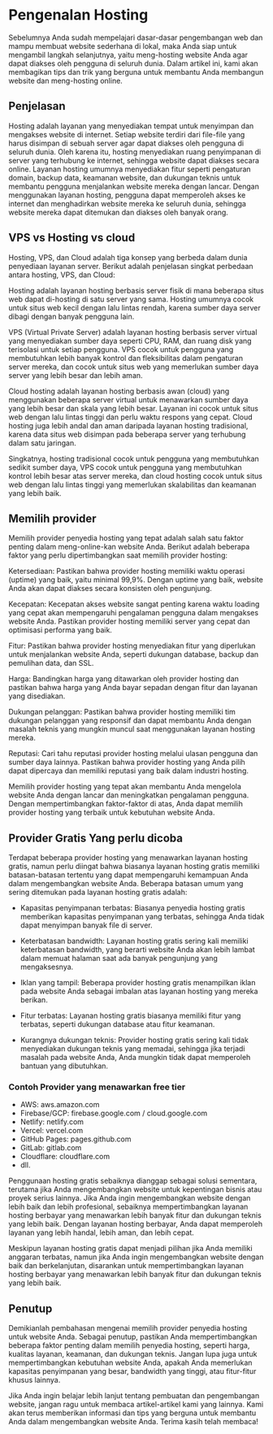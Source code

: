 # Pengenalan Hosting
Sebelumnya Anda sudah mempelajari dasar-dasar pengembangan web dan mampu membuat website sederhana di lokal, maka Anda siap untuk mengambil langkah selanjutnya, yaitu meng-hosting website Anda agar dapat diakses oleh pengguna di seluruh dunia. Dalam artikel ini, kami akan membagikan tips dan trik yang berguna untuk membantu Anda membangun website dan meng-hosting online. 
## Penjelasan
Hosting adalah layanan yang menyediakan tempat untuk menyimpan dan mengakses website di internet. Setiap website terdiri dari file-file yang harus disimpan di sebuah server agar dapat diakses oleh pengguna di seluruh dunia. Oleh karena itu, hosting menyediakan ruang penyimpanan di server yang terhubung ke internet, sehingga website dapat diakses secara online. Layanan hosting umumnya menyediakan fitur seperti pengaturan domain, backup data, keamanan website, dan dukungan teknis untuk membantu pengguna menjalankan website mereka dengan lancar. Dengan menggunakan layanan hosting, pengguna dapat memperoleh akses ke internet dan menghadirkan website mereka ke seluruh dunia, sehingga website mereka dapat ditemukan dan diakses oleh banyak orang.
## VPS vs Hosting vs cloud
Hosting, VPS, dan Cloud adalah tiga konsep yang berbeda dalam dunia penyediaan layanan server. Berikut adalah penjelasan singkat perbedaan antara hosting, VPS, dan Cloud:

Hosting adalah layanan hosting berbasis server fisik di mana beberapa situs web dapat di-hosting di satu server yang sama. Hosting umumnya cocok untuk situs web kecil dengan lalu lintas rendah, karena sumber daya server dibagi dengan banyak pengguna lain.

VPS (Virtual Private Server) adalah layanan hosting berbasis server virtual yang menyediakan sumber daya seperti CPU, RAM, dan ruang disk yang terisolasi untuk setiap pengguna. VPS cocok untuk pengguna yang membutuhkan lebih banyak kontrol dan fleksibilitas dalam pengaturan server mereka, dan cocok untuk situs web yang memerlukan sumber daya server yang lebih besar dan lebih aman.

Cloud hosting adalah layanan hosting berbasis awan (cloud) yang menggunakan beberapa server virtual untuk menawarkan sumber daya yang lebih besar dan skala yang lebih besar. Layanan ini cocok untuk situs web dengan lalu lintas tinggi dan perlu waktu respons yang cepat. Cloud hosting juga lebih andal dan aman daripada layanan hosting tradisional, karena data situs web disimpan pada beberapa server yang terhubung dalam satu jaringan.

Singkatnya, hosting tradisional cocok untuk pengguna yang membutuhkan sedikit sumber daya, VPS cocok untuk pengguna yang membutuhkan kontrol lebih besar atas server mereka, dan cloud hosting cocok untuk situs web dengan lalu lintas tinggi yang memerlukan skalabilitas dan keamanan yang lebih baik.

## Memilih provider
Memilih provider penyedia hosting yang tepat adalah salah satu faktor penting dalam meng-online-kan website Anda. Berikut adalah beberapa faktor yang perlu dipertimbangkan saat memilih provider hosting:

Ketersediaan: Pastikan bahwa provider hosting memiliki waktu operasi (uptime) yang baik, yaitu minimal 99,9%. Dengan uptime yang baik, website Anda akan dapat diakses secara konsisten oleh pengunjung.

Kecepatan: Kecepatan akses website sangat penting karena waktu loading yang cepat akan mempengaruhi pengalaman pengguna dalam mengakses website Anda. Pastikan provider hosting memiliki server yang cepat dan optimisasi performa yang baik.

Fitur: Pastikan bahwa provider hosting menyediakan fitur yang diperlukan untuk menjalankan website Anda, seperti dukungan database, backup dan pemulihan data, dan SSL.

Harga: Bandingkan harga yang ditawarkan oleh provider hosting dan pastikan bahwa harga yang Anda bayar sepadan dengan fitur dan layanan yang disediakan.

Dukungan pelanggan: Pastikan bahwa provider hosting memiliki tim dukungan pelanggan yang responsif dan dapat membantu Anda dengan masalah teknis yang mungkin muncul saat menggunakan layanan hosting mereka.

Reputasi: Cari tahu reputasi provider hosting melalui ulasan pengguna dan sumber daya lainnya. Pastikan bahwa provider hosting yang Anda pilih dapat dipercaya dan memiliki reputasi yang baik dalam industri hosting.

Memilih provider hosting yang tepat akan membantu Anda mengelola website Anda dengan lancar dan meningkatkan pengalaman pengguna. Dengan mempertimbangkan faktor-faktor di atas, Anda dapat memilih provider hosting yang terbaik untuk kebutuhan website Anda.

## Provider Gratis Yang perlu dicoba
Terdapat beberapa provider hosting yang menawarkan layanan hosting gratis, namun perlu diingat bahwa biasanya layanan hosting gratis memiliki batasan-batasan tertentu yang dapat mempengaruhi kemampuan Anda dalam mengembangkan website Anda. Beberapa batasan umum yang sering ditemukan pada layanan hosting gratis adalah:

- Kapasitas penyimpanan terbatas: Biasanya penyedia hosting gratis memberikan kapasitas penyimpanan yang terbatas, sehingga Anda tidak dapat menyimpan banyak file di server.

- Keterbatasan bandwidth: Layanan hosting gratis sering kali memiliki keterbatasan bandwidth, yang berarti website Anda akan lebih lambat dalam memuat halaman saat ada banyak pengunjung yang mengaksesnya.

- Iklan yang tampil: Beberapa provider hosting gratis menampilkan iklan pada website Anda sebagai imbalan atas layanan hosting yang mereka berikan.

- Fitur terbatas: Layanan hosting gratis biasanya memiliki fitur yang terbatas, seperti dukungan database atau fitur keamanan.

- Kurangnya dukungan teknis: Provider hosting gratis sering kali tidak menyediakan dukungan teknis yang memadai, sehingga jika terjadi masalah pada website Anda, Anda mungkin tidak dapat memperoleh bantuan yang dibutuhkan.

### Contoh Provider yang menawarkan free tier
- AWS: aws.amazon.com
- Firebase/GCP: firebase.google.com / cloud.google.com
- Netlify: netlify.com
- Vercel: vercel.com
- GitHub Pages: pages.github.com
- GitLab: gitlab.com
- Cloudflare: cloudflare.com
- dll.

Penggunaan hosting gratis sebaiknya dianggap sebagai solusi sementara, terutama jika Anda mengembangkan website untuk kepentingan bisnis atau proyek serius lainnya. Jika Anda ingin mengembangkan website dengan lebih baik dan lebih profesional, sebaiknya mempertimbangkan layanan hosting berbayar yang menawarkan lebih banyak fitur dan dukungan teknis yang lebih baik. Dengan layanan hosting berbayar, Anda dapat memperoleh layanan yang lebih handal, lebih aman, dan lebih cepat.

Meskipun layanan hosting gratis dapat menjadi pilihan jika Anda memiliki anggaran terbatas, namun jika Anda ingin mengembangkan website dengan baik dan berkelanjutan, disarankan untuk mempertimbangkan layanan hosting berbayar yang menawarkan lebih banyak fitur dan dukungan teknis yang lebih baik.

## Penutup
Demikianlah pembahasan mengenai memilih provider penyedia hosting untuk website Anda. Sebagai penutup, pastikan Anda mempertimbangkan beberapa faktor penting dalam memilih penyedia hosting, seperti harga, kualitas layanan, keamanan, dan dukungan teknis. Jangan lupa juga untuk mempertimbangkan kebutuhan website Anda, apakah Anda memerlukan kapasitas penyimpanan yang besar, bandwidth yang tinggi, atau fitur-fitur khusus lainnya.

Jika Anda ingin belajar lebih lanjut tentang pembuatan dan pengembangan website, jangan ragu untuk membaca artikel-artikel kami yang lainnya. Kami akan terus memberikan informasi dan tips yang berguna untuk membantu Anda dalam mengembangkan website Anda. Terima kasih telah membaca!
